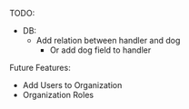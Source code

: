 TODO:
- DB:
  - Add relation between handler and dog
    - Or add dog field to handler




Future Features:
* Add Users to Organization
* Organization Roles

